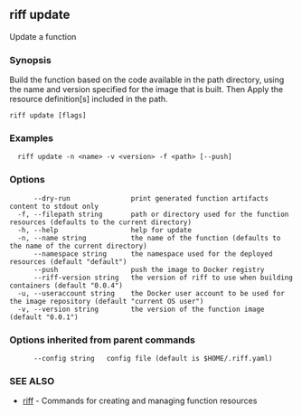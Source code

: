 ## riff update

Update a function

### Synopsis


Build the function based on the code available in the path directory, using the name and version specified 
  for the image that is built. Then Apply the resource definition[s] included in the path.

```
riff update [flags]
```

### Examples

```
  riff update -n <name> -v <version> -f <path> [--push]
```

### Options

```
      --dry-run               print generated function artifacts content to stdout only
  -f, --filepath string       path or directory used for the function resources (defaults to the current directory)
  -h, --help                  help for update
  -n, --name string           the name of the function (defaults to the name of the current directory)
      --namespace string      the namespace used for the deployed resources (default "default")
      --push                  push the image to Docker registry
      --riff-version string   the version of riff to use when building containers (default "0.0.4")
  -u, --useraccount string    the Docker user account to be used for the image repository (default "current OS user")
  -v, --version string        the version of the function image (default "0.0.1")
```

### Options inherited from parent commands

```
      --config string   config file (default is $HOME/.riff.yaml)
```

### SEE ALSO
* [riff](riff.md)	 - Commands for creating and managing function resources

